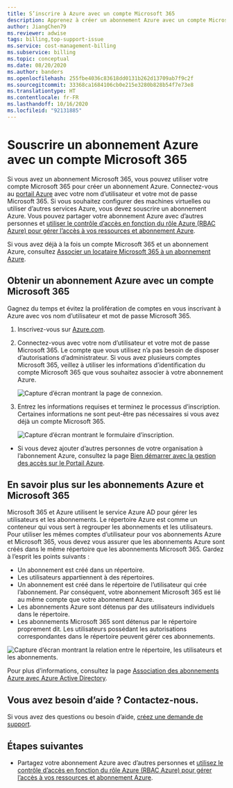 ```yaml
---
title: S’inscrire à Azure avec un compte Microsoft 365
description: Apprenez à créer un abonnement Azure avec un compte Microsoft 365. Vous pouvez également associer des comptes Azure et Microsoft 365 existants entre eux.
author: JiangChen79
ms.reviewer: adwise
tags: billing,top-support-issue
ms.service: cost-management-billing
ms.subservice: billing
ms.topic: conceptual
ms.date: 08/20/2020
ms.author: banders
ms.openlocfilehash: 255fbe4036c83618dd0131b262d13709ab7f9c2f
ms.sourcegitcommit: 33368ca1684106cb0e215e3280b828b54f7e73e8
ms.translationtype: HT
ms.contentlocale: fr-FR
ms.lasthandoff: 10/16/2020
ms.locfileid: "92131885"
---
```

# <a name="sign-up-for-an-azure-subscription-with-your-microsoft-365-account"></a>Souscrire un abonnement Azure avec un compte Microsoft 365

Si vous avez un abonnement Microsoft 365, vous pouvez utiliser votre compte Microsoft 365 pour créer un abonnement Azure. Connectez-vous au [portail Azure](https://portal.azure.com/) avec votre nom d’utilisateur et votre mot de passe Microsoft 365. Si vous souhaitez configurer des machines virtuelles ou utiliser d’autres services Azure, vous devez souscrire un abonnement Azure. Vous pouvez partager votre abonnement Azure avec d’autres personnes et [utiliser le contrôle d’accès en fonction du rôle Azure (RBAC Azure) pour gérer l’accès à vos ressources et abonnement Azure](../../role-based-access-control/role-assignments-portal.md).

Si vous avez déjà à la fois un compte Microsoft 365 et un abonnement Azure, consultez [Associer un locataire Microsoft 365 à un abonnement Azure](../../active-directory/fundamentals/active-directory-how-subscriptions-associated-directory.md).

## <a name="get-an-azure-subscription-using-your-microsoft-365-account"></a>Obtenir un abonnement Azure avec un compte Microsoft 365

Gagnez du temps et évitez la prolifération de comptes en vous inscrivant à Azure avec vos nom d’utilisateur et mot de passe Microsoft 365.

1. Inscrivez-vous sur [Azure.com](https://account.azure.com/signup?offer=MS-AZR-0044p&appId=docs).
2. Connectez-vous avec votre nom d’utilisateur et votre mot de passe Microsoft 365. Le compte que vous utilisez n’a pas besoin de disposer d’autorisations d’administrateur. Si vous avez plusieurs comptes Microsoft 365, veillez à utiliser les informations d’identification du compte Microsoft 365 que vous souhaitez associer à votre abonnement Azure.

   ![Capture d’écran montrant la page de connexion.](./media/microsoft-365-account-for-azure-subscription/billing-sign-in-with-office-365-account.png)

3. Entrez les informations requises et terminez le processus d’inscription. Certaines informations ne sont peut-être pas nécessaires si vous avez déjà un compte Microsoft 365.

    ![Capture d’écran montrant le formulaire d’inscription.](./media/microsoft-365-account-for-azure-subscription/billing-azure-sign-up-fill-information.png)

- Si vous devez ajouter d’autres personnes de votre organisation à l’abonnement Azure, consultez la page [Bien démarrer avec la gestion des accès sur le Portail Azure](../../role-based-access-control/overview.md).

## <a name=""></a><a id="more-about-subs">En savoir plus sur les abonnements Azure et Microsoft 365</a>

Microsoft 365 et Azure utilisent le service Azure AD pour gérer les utilisateurs et les abonnements. Le répertoire Azure est comme un conteneur qui vous sert à regrouper les abonnements et les utilisateurs. Pour utiliser les mêmes comptes d’utilisateur pour vos abonnements Azure et Microsoft 365, vous devez vous assurer que les abonnements Azure sont créés dans le même répertoire que les abonnements Microsoft 365. Gardez à l’esprit les points suivants :

* Un abonnement est créé dans un répertoire.
* Les utilisateurs appartiennent à des répertoires.
* Un abonnement est créé dans le répertoire de l’utilisateur qui crée l’abonnement. Par conséquent, votre abonnement Microsoft 365 est lié au même compte que votre abonnement Azure.
* Les abonnements Azure sont détenus par des utilisateurs individuels dans le répertoire.
* Les abonnements Microsoft 365 sont détenus par le répertoire proprement dit. Les utilisateurs possédant les autorisations correspondantes dans le répertoire peuvent gérer ces abonnements.

![Capture d’écran montrant la relation entre le répertoire, les utilisateurs et les abonnements.](./media/microsoft-365-account-for-azure-subscription/19-background-information.png)

Pour plus d’informations, consultez la page [Association des abonnements Azure avec Azure Active Directory](../../active-directory/fundamentals/active-directory-how-subscriptions-associated-directory.md).

## <a name="need-help-contact-us"></a>Vous avez besoin d’aide ? Contactez-nous.

Si vous avez des questions ou besoin d’aide, [créez une demande de support](https://go.microsoft.com/fwlink/?linkid=2083458).

## <a name="next-steps"></a>Étapes suivantes

- Partagez votre abonnement Azure avec d’autres personnes et [utilisez le contrôle d’accès en fonction du rôle Azure (RBAC Azure) pour gérer l’accès à vos ressources et abonnement Azure](../../role-based-access-control/role-assignments-portal.md).